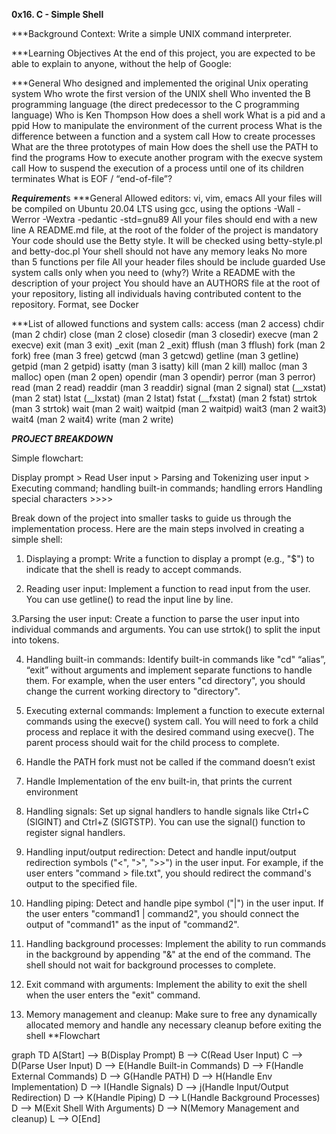 ****0x16. C - Simple Shell****

***Background Context:
Write a simple UNIX command interpreter.

***Learning Objectives
At the end of this project, you are expected to be able to explain to anyone, without the help of Google:

***General
Who designed and implemented the original Unix operating system
Who wrote the first version of the UNIX shell
Who invented the B programming language (the direct predecessor to the C programming language)
Who is Ken Thompson
How does a shell work
What is a pid and a ppid
How to manipulate the environment of the current process
What is the difference between a function and a system call
How to create processes
What are the three prototypes of main
How does the shell use the PATH to find the programs
How to execute another program with the execve system call
How to suspend the execution of a process until one of its children terminates
What is EOF / “end-of-file”?

*****Requirement*****s
***General
Allowed editors: vi, vim, emacs
All your files will be compiled on Ubuntu 20.04 LTS using gcc, using the options -Wall -Werror -Wextra -pedantic -std=gnu89
All your files should end with a new line
A README.md file, at the root of the folder of the project is mandatory
Your code should use the Betty style. It will be checked using betty-style.pl and betty-doc.pl
Your shell should not have any memory leaks
No more than 5 functions per file
All your header files should be include guarded
Use system calls only when you need to (why?)
Write a README with the description of your project
You should have an AUTHORS file at the root of your repository, listing all individuals having contributed content to the repository. Format, see Docker

***List of allowed functions and system calls:
access (man 2 access)
chdir (man 2 chdir)
close (man 2 close)
closedir (man 3 closedir)
execve (man 2 execve)
exit (man 3 exit)
_exit (man 2 _exit)
fflush (man 3 fflush)
fork (man 2 fork)
free (man 3 free)
getcwd (man 3 getcwd)
getline (man 3 getline)
getpid (man 2 getpid)
isatty (man 3 isatty)
kill (man 2 kill)
malloc (man 3 malloc)
open (man 2 open)
opendir (man 3 opendir)
perror (man 3 perror)
read (man 2 read)
readdir (man 3 readdir)
signal (man 2 signal)
stat (__xstat) (man 2 stat)
lstat (__lxstat) (man 2 lstat)
fstat (__fxstat) (man 2 fstat)
strtok (man 3 strtok)
wait (man 2 wait)
waitpid (man 2 waitpid)
wait3 (man 2 wait3)
wait4 (man 2 wait4)
write (man 2 write)

*****PROJECT BREAKDOWN*****

Simple flowchart:

Display prompt > Read User input > Parsing and Tokenizing user input > Executing command; handling built-in commands; handling errors Handling special characters >>>>

Break down of the project into smaller tasks to guide us through the implementation process. Here are the main steps involved in creating a simple shell:
1. Displaying a prompt: Write a function to display a prompt (e.g., "$") to indicate that the shell is ready to accept commands. 

2. Reading user input: Implement a function to read input from the user. You can use getline() to read the input line by line. 

3.Parsing the user input: Create a function to parse the user input into individual commands and arguments. You can use strtok() to split the input into tokens.

 4. Handling built-in commands: Identify built-in commands like "cd" “alias”, “exit” without arguments and implement separate functions to handle them. For example, when the user enters "cd directory", you should change the current working directory to "directory". 

5. Executing external commands: Implement a function to execute external commands using the execve() system call. You will need to fork a child process and replace it with the desired command using execve(). The parent process should wait for the child process to complete. 

6. Handle the PATH fork must not be called if the command doesn’t exist 

7. Handle Implementation of the env built-in, that prints the current environment 

8. Handling signals: Set up signal handlers to handle signals like Ctrl+C (SIGINT) and Ctrl+Z (SIGTSTP). You can use the signal() function to register signal handlers. 

9. Handling input/output redirection: Detect and handle input/output redirection symbols ("<", ">", ">>") in the user input. For example, if the user enters "command > file.txt", you should redirect the command's output to the specified file. 

10. Handling piping: Detect and handle pipe symbol ("|") in the user input. If the user enters "command1 | command2", you should connect the output of "command1" as the input of "command2". 

11. Handling background processes: Implement the ability to run commands in the background by appending "&" at the end of the command. The shell should not wait for background processes to complete. 

12. Exit command with arguments: Implement the ability to exit the shell when the user enters the "exit" command. 

13. Memory management and cleanup: Make sure to free any dynamically allocated memory and handle any necessary cleanup before exiting the shell
**Flowchart

graph TD
A[Start] --> B(Display Prompt)
B --> C(Read User Input)
C --> D(Parse User Input)
D --> E(Handle Built-in Commands)
D --> F(Handle External Commands)
D --> G(Handle PATH)
D --> H(Handle Env Implementation)
D --> I(Handle Signals)
D --> j(Handle Input/Output Redirection)
D --> K(Handle Piping)
D --> L(Handle Background Processes)
D --> M(Exit Shell With Arguments)
D --> N(Memory Management and cleanup)
L --> O[End]
